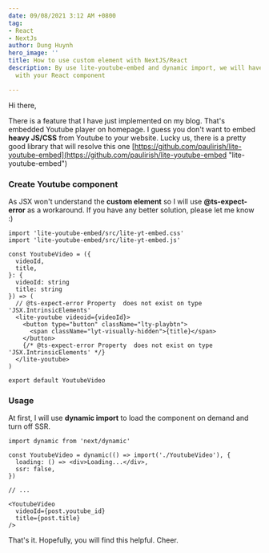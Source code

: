 ```yaml
---
date: 09/08/2021 3:12 AM +0800
tag:
- React
- NextJs
author: Dung Huynh
hero_image: ''
title: How to use custom element with NextJS/React
description: By use lite-youtube-embed and dynamic import, we will have a custom element
  with your React component

---
```

Hi there,

There is a feature that I have just implemented on my blog. That's embedded Youtube player on homepage. I guess you don't want to embed **heavy JS/CSS** from Youtube to your website. Lucky us, there is a pretty good library that will resolve this one [https://github.com/paulirish/lite-youtube-embed](https://github.com/paulirish/lite-youtube-embed "lite-youtube-embed")

### Create Youtube component

As JSX won't understand the **custom element** so I will use **@ts-expect-error** as a workaround. If you have any better solution, please let me know :) 

    import 'lite-youtube-embed/src/lite-yt-embed.css'
    import 'lite-youtube-embed/src/lite-yt-embed.js'
    
    const YoutubeVideo = ({
      videoId,
      title,
    }: {
      videoId: string
      title: string
    }) => (
      // @ts-expect-error Property  does not exist on type 'JSX.IntrinsicElements'
      <lite-youtube videoid={videoId}>
        <button type="button" className="lty-playbtn">
          <span className="lyt-visually-hidden">{title}</span>
        </button>
        {/* @ts-expect-error Property  does not exist on type 'JSX.IntrinsicElements' */}
      </lite-youtube>
    )
    
    export default YoutubeVideo

### Usage

At first, I will use **dynamic import** to load the component on demand and turn off SSR.

    import dynamic from 'next/dynamic'
    
    const YoutubeVideo = dynamic(() => import('./YoutubeVideo'), {
      loading: () => <div>Loading...</div>,
      ssr: false,
    })
    
    // ...
    
    <YoutubeVideo
      videoId={post.youtube_id}
      title={post.title}
    />

That's it. Hopefully, you will find this helpful. Cheer.